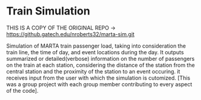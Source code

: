 # Train Simulation

THIS IS A COPY OF THE ORIGINAL REPO -> https://github.gatech.edu/nroberts32/marta-sim.git

Simulation of MARTA train passenger load, taking into consideration the train line, the time of day, and event locations during the day.
It outputs summarized or detailed(verbose) information on the number of passengers on the train at each station, considering the distance of the station from the central station and the proximity of the station to an event occuring. it receives input from the user with which the simulation is cutomized. [This was a group project with each group member contributing to every aspect of the code].
